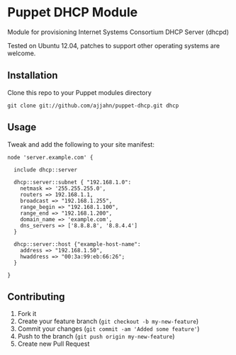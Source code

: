 # Puppet DHCP Module

Module for provisioning Internet Systems Consortium DHCP Server (dhcpd)

Tested on Ubuntu 12.04, patches to support other operating systems are welcome.

## Installation

Clone this repo to your Puppet modules directory

    git clone git://github.com/ajjahn/puppet-dhcp.git dhcp

## Usage

Tweak and add the following to your site manifest:

    node 'server.example.com' {

      include dhcp::server

      dhcp::server::subnet { "192.168.1.0":
        netmask => '255.255.255.0',
        routers => 192.168.1.1,
        broadcast => "192.168.1.255",
        range_begin => "192.168.1.100",
        range_end => "192.168.1.200",
        domain_name => 'example.com',
        dns_servers => ['8.8.8.8', '8.8.4.4']
      }

      dhcp::server::host {"example-host-name":
        address => "192.168.1.50",
        hwaddress => "00:3a:99:eb:66:26";
      }

    }

## Contributing

1. Fork it
2. Create your feature branch (`git checkout -b my-new-feature`)
3. Commit your changes (`git commit -am 'Added some feature'`)
4. Push to the branch (`git push origin my-new-feature`)
5. Create new Pull Request
